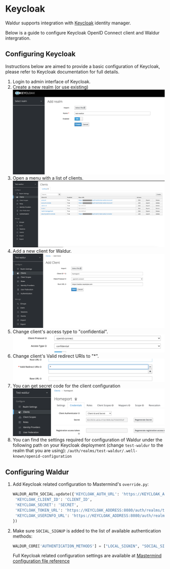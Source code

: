 # Keycloak

Waldur supports integration with [Keycloak](http://keycloak.org/) identity manager.

Below is a guide to configure Keycloak OpenID Connect client and Waldur intergration.

## Configuring Keycloak

Instructions below are aimed to provide a basic configuration of Keycloak, please refer to Keycloak documentation for full details.

1. Login to admin interface of Keycloak.
2. Create a new realm (or use existing)
 [![New realm](img/keycloak-add-realm.png)](img/keycloak-add-realm.png)
3. Open a menu with a list of clients.
 [![List clients](img/keycloak-client-list.png)](img/keycloak-client-list.png)
4. Add a new client for Waldur.
 [![Add client](img/keycloak-add-client.png)](img/keycloak-add-client.png)
5. Change client's access type to "confidential".
 [![Set access type](img/keycloak-client-access-type.png)](img/keycloak-client-access-type.png)
6. Change client's Valid redirect URIs to "*".
 [![Valid redirect URIs](img/keycloak-client-redirect.png)](img/keycloak-client-redirect.png)
7. You can get secret code for the client configuration
 [![Secret code](img/keycloak-client-secret.png)](img/keycloak-client-secret.png)
8. You can find the settings required for configuration of Waldur under the following path on your Keycloak deployment (change `test-waldur` to the realm that you are using):  `/auth/realms/test-waldur/.well-known/openid-configuration`

## Configuring Waldur

1. Add Keycloak related configuration to Mastermind's `override.py`:

    ```python
    WALDUR_AUTH_SOCIAL.update({'KEYCLOAK_AUTH_URL': 'https://KEYCLOAK_ADDRESS:8080/auth/realms/test-waldur/.well-known/openid-configuration',
     'KEYCLOAK_CLIENT_ID': 'CLIENT_ID',
     'KEYCLOAK_SECRET': 'SECRET',
     'KEYCLOAK_TOKEN_URL': 'https://KEYCLOAK_ADDRESS:8080/auth/realms/test-waldur/protocol/openid-connect/token',
     'KEYCLOAK_USERINFO_URL': 'https://KEYCLOAK_ADDRESS:8080/auth/realms/test-waldur/protocol/openid-connect/userinfo'
    })
    ```

2. Make sure `SOCIAL_SIGNUP` is added to the list of available authentication methods:

    ```python
    WALDUR_CORE['AUTHENTICATION_METHODS'] = ["LOCAL_SIGNIN", "SOCIAL_SIGNUP"]
    ```

    Full Keycloak related configuration settings are available at [Mastermind configuration file reference](../mastermind-configuration/configuration-guide.md)
